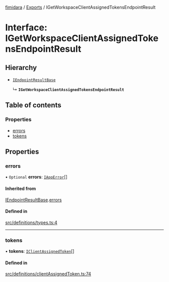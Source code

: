 [fimidara](../README.md) / [Exports](../modules.md) / IGetWorkspaceClientAssignedTokensEndpointResult

# Interface: IGetWorkspaceClientAssignedTokensEndpointResult

## Hierarchy

- [`IEndpointResultBase`](IEndpointResultBase.md)

  ↳ **`IGetWorkspaceClientAssignedTokensEndpointResult`**

## Table of contents

### Properties

- [errors](IGetWorkspaceClientAssignedTokensEndpointResult.md#errors)
- [tokens](IGetWorkspaceClientAssignedTokensEndpointResult.md#tokens)

## Properties

### errors

• `Optional` **errors**: [`IAppError`](IAppError.md)[]

#### Inherited from

[IEndpointResultBase](IEndpointResultBase.md).[errors](IEndpointResultBase.md#errors)

#### Defined in

[src/definitions/types.ts:4](https://github.com/softkave/files-js/blob/852341e/src/definitions/types.ts#L4)

___

### tokens

• **tokens**: [`IClientAssignedToken`](IClientAssignedToken.md)[]

#### Defined in

[src/definitions/clientAssignedToken.ts:74](https://github.com/softkave/files-js/blob/852341e/src/definitions/clientAssignedToken.ts#L74)
